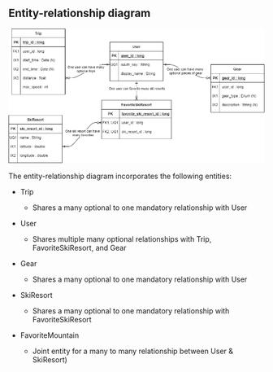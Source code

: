 ## Entity-relationship diagram

[![ERD](../img/sno-erd.png)](../pdf/sno-erd.pdf)

The entity-relationship diagram incorporates the following entities:

  * Trip
  
    * Shares a many optional to one mandatory relationship with User
  
  * User
    
    * Shares multiple many optional relationships with Trip, FavoriteSkiResort, and Gear
  
  * Gear
  
    * Shares a many optional to one mandatory relationship with User
  
  * SkiResort
  
    * Shares a many optional to one mandatory relationship with FavoriteSkiResort
  
  * FavoriteMountain 
  
    * Joint entity for a many to many relationship between User & SkiResort) 